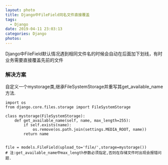 ```yaml
---
layout: photo
title: Django中FileField同名文件直接覆盖
tags:
  - Django
date: 2019-04-11 23:03:13
categories: Django
photos:
---
```

Django中FileField默认情况遇到相同文件名的时候会自动在后面加下划线，有时业务需要直接覆盖先前的文件
<!--more-->
### 解决方案
自定义一个mystorage类,继承FileSystemStorage并重写其get_available_name方法.
```
import os
from django.core.files.storage import FileSystemStorage

class mystorage(FileSystemStorage):
    def get_available_name(self, name, max_length=255):
        if self.exists(name):
            os.remove(os.path.join(settings.MEDIA_ROOT, name))
        return name

        
file = models.FileField(upload_to='file/',storage=mystorage())
# 注:get_available_name中max_length参数必须指定,否则在存储文件时出现会报错问题.
```